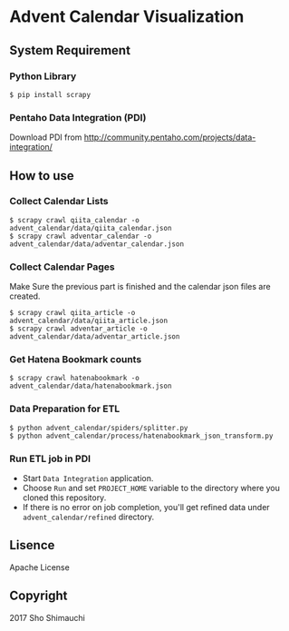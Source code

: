 # Advent Calendar Visualization

## System Requirement

### Python Library

```
$ pip install scrapy
```

### Pentaho Data Integration (PDI)

Download PDI from http://community.pentaho.com/projects/data-integration/


## How to use

### Collect Calendar Lists

```
$ scrapy crawl qiita_calendar -o advent_calendar/data/qiita_calendar.json
$ scrapy crawl adventar_calendar -o advent_calendar/data/adventar_calendar.json
```

### Collect Calendar Pages

Make Sure the previous part is finished and the calendar json files are created.

```
$ scrapy crawl qiita_article -o advent_calendar/data/qiita_article.json
$ scrapy crawl adventar_article -o advent_calendar/data/adventar_article.json
```

### Get Hatena Bookmark counts

```
$ scrapy crawl hatenabookmark -o advent_calendar/data/hatenabookmark.json
```

### Data Preparation for ETL

```
$ python advent_calendar/spiders/splitter.py
$ python advent_calendar/process/hatenabookmark_json_transform.py
```

### Run ETL job in PDI

- Start `Data Integration` application.
- Choose `Run` and set `PROJECT_HOME` variable to the directory where you cloned this repository.
- If there is no error on job completion, you'll get refined data under `advent_calendar/refined` directory.


## Lisence

Apache License


## Copyright

2017 Sho Shimauchi
